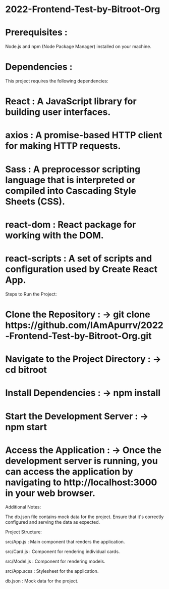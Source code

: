 # 2022-Frontend-Test-by-Bitroot-Org

<h1>Prerequisites :</h1>

Node.js and npm (Node Package Manager) installed on your machine.




<h1>Dependencies :</h1>

This project requires the following dependencies:

  <h1>React : A JavaScript library for building user interfaces.</h1>
  
  <h1>axios : A promise-based HTTP client for making HTTP requests.</h1>
  
  <h1>Sass : A preprocessor scripting language that is interpreted or compiled into Cascading Style Sheets (CSS).</h1>
  
  <h1>react-dom : React package for working with the DOM.</h1>
  
  <h1>react-scripts : A set of scripts and configuration used by Create React App.</h1>




Steps to Run the Project:
  
  <h1>Clone the Repository : -> git clone https://github.com/IAmApurrv/2022-Frontend-Test-by-Bitroot-Org.git</h1>
  
  <h1>Navigate to the Project Directory : -> cd bitroot</h1>
  
  <h1>Install Dependencies : -> npm install</h1>
  
  <h1>Start the Development Server : -> npm start</h1>
  
  <h1>Access the Application : -> Once the development server is running, you can access the application by navigating to http://localhost:3000 in your web browser.</h1>




Additional Notes:

The db.json file contains mock data for the project. Ensure that it's correctly configured and serving the data as expected.




Project Structure:

src/App.js : Main component that renders the application.

src/Card.js : Component for rendering individual cards.

src/Model.js : Component for rendering models.

src/App.scss : Stylesheet for the application.

db.json : Mock data for the project.

